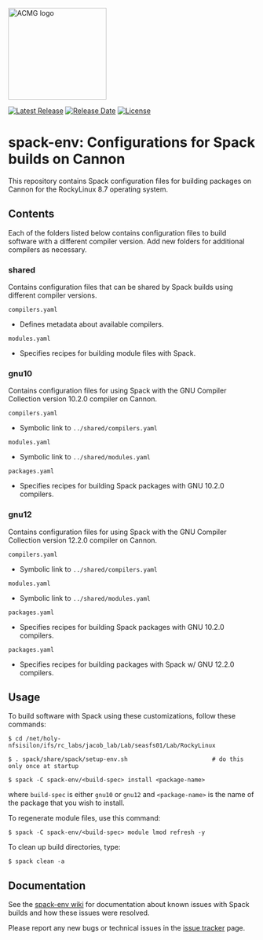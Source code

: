 <a href="https://acmg.seas.harvard.edu"><img src="https://acmg.seas.harvard.edu/sites/projects.iq.harvard.edu/files/acmg/files/img_acmg_logo_small.png" width="200" height="187" alt="ACMG logo"></a>

[![Latest
Release](https://img.shields.io/github/v/release/Harvard-ACMG/spack-env?label=Latest%20Release)](https://github.com/Harvard-ACMG/spack-env/releases) [![Release
Date](https://img.shields.io/github/release-date/Harvard-ACMG/spack-env)](https://github.com/Harvard-ACMG/spack-env/releases/) [![License](https://img.shields.io/badge/License-MIT-blue.svg)](https://github.com/Harvard-ACMG/spack-env/blob/main/LICENSE.txt)

# spack-env: Configurations for Spack builds on Cannon

This repository contains Spack configuration files for building packages on Cannon for the RockyLinux 8.7 operating system.

## Contents

Each of the folders listed below contains configuration files to build software with a different compiler version.  Add new folders for additional compilers as necessary.

### shared

Contains configuration files that can be shared by Spack builds using different compiler versions.

`compilers.yaml`
- Defines metadata about available compilers.

`modules.yaml`
- Specifies recipes for building module files with Spack.

### gnu10

Contains configuration files for using Spack with the GNU Compiler Collection version 10.2.0 compiler on Cannon.

`compilers.yaml`
- Symbolic link to `../shared/compilers.yaml`

`modules.yaml`
- Symbolic link to `../shared/modules.yaml`

`packages.yaml`
- Specifies recipes for building Spack packages with GNU 10.2.0 compilers.

### gnu12

Contains configuration files for using Spack with the GNU Compiler Collection version 12.2.0 compiler on Cannon.

`compilers.yaml`
- Symbolic link to `../shared/compilers.yaml`

`modules.yaml`
- Symbolic link to `../shared/modules.yaml`

`packages.yaml`
- Specifies recipes for building Spack packages with GNU 10.2.0 compilers.

`packages.yaml`
- Specifies recipes for building packages with Spack w/ GNU 12.2.0 compilers.

## Usage

To build software with Spack using these customizations, follow these commands:

```console
$ cd /net/holy-nfsisilon/ifs/rc_labs/jacob_lab/Lab/seasfs01/Lab/RockyLinux

$ . spack/share/spack/setup-env.sh                        # do this only once at startup

$ spack -C spack-env/<build-spec> install <package-name>
```

where `build-spec` is either `gnu10` or `gnu12` and `<package-name>` is the name of the package that you wish to install.

To regenerate module files, use this command:

```console
$ spack -C spack-env/<build-spec> module lmod refresh -y
```

To clean up build directories, type:
```console
$ spack clean -a
```

## Documentation

See the [spack-env wiki](https://github.com/Harvard-ACMG/spack-env/wiki) for documentation about known issues with Spack builds and how these issues were resolved.

Please report any new bugs or technical issues in the [issue tracker](https://github.com/Harvard-ACMG/spack-env/issues) page.
